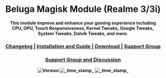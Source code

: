 <h1 align="center">Beluga Magisk Module (Realme 3/3i)</h1>


<div align="center">
  <strong>This module improve and enhance your gaming experience including CPU, GPU, Touch Responsiveness, Kernel Tweaks, Google Tweaks, System Tweaks, Dalvik Tweaks, and more.

<div align="center">
  <h3>
    <a href="https://github.com/AkasTKzume69/Beluga-Magisk-Module-Realme-3-3i/changelog.md">
      Changelog
    </a>
    <span> | </span>
    <a href="https://github.com/AkasTKzume69/Beluga-Magisk-Module-Realme-3-3i/installation.md">
      Installation and Guide
    </a>
    <span> | </span>
    <a href="https://github.com/AkasTKzume69/Beluga-Magisk-Module-Realme-3-3i/">
      Download
    </a>
    <span> | </span>
    <a href="https://t.me/belugarealme3official">
      Support Group
    </a>
  </h3>
</div>

 <h3><a href="https://t.me/belugarealme3official">Support Group and Discussion</a></h3>
</div>

<div align="center">
  <!-- Version -->
    <img src="https://img.shields.io/badge/Version-3 Gen 1-blue.svg?longCache=true&style=popout-square"
      alt="Version" />
  <!-- Last Updated -->
    <img src="https://img.shields.io/badge/Updated-December 13, 2022-blue.svg?longCache=true&style=flat-square"
      alt="_time_stamp_" />
  <!-- Min Magisk -->
    <img src="https://img.shields.io/badge/Min Magisk-V23-red.svg?longCache=true&style=flat-square"
      alt="_time_stamp_" /></div>

